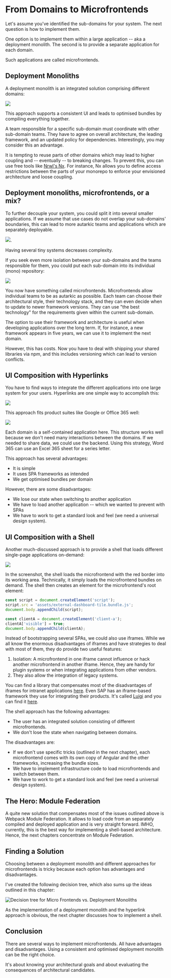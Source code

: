 # From Domains to Microfrontends

Let's assume you've identified the sub-domains for your system. The next question is how to implement them.

One option is to implement them within a large application -- aka a deployment monolith. The second is to provide a separate application for each domain.

Such applications are called microfrontends.

## Deployment Monoliths

A deployment monolith is an integrated solution comprising different domains:

![](images/02.png)

This approach supports a consistent UI and leads to optimised bundles by compiling everything together.

A team responsible for a specific sub-domain must coordinate with other sub-domain teams. They have to agree on overall architecture, the leading framework, and an updated policy for dependencies. Interestingly, you may consider this an advantage.

It is tempting to reuse parts of other domains which may lead to higher coupling and -- eventually -- to breaking changes. To prevent this, you can use free tools like [Nrwl's Nx](https://nx.dev/angular). For instance, Nx allows you to define access restrictions between the parts of your monorepo to enforce your envisioned architecture and loose coupling.

## Deployment monoliths, microfrontends, or a mix?

To further decouple your system, you could split it into several smaller applications. If we assume that use cases do not overlap your sub-domains' boundaries, this can lead to more autarkic teams and applications which are separately deployable.

![](images/03.png).

Having several tiny systems decreases complexity.

If you seek even more isolation between your sub-domains and the teams responsible for them, you could put each sub-domain into its individual (mono) repository:

![](images/04.png)

You now have something called microfrontends. Microfrontends allow individual teams to be as autarkic as possible. Each team can choose their architectural style, their technology stack, and they can even decide when to update to newer framework versions. They can use "the best technology" for the requirements given within the current sub-domain.  

The option to use their framework and architecture is useful when developing applications over the long term. If, for instance, a new framework appears in five years, we can use it to implement the next domain.

However, this has costs. Now you have to deal with shipping your shared libraries via npm, and this includes versioning which can lead to version conflicts.

## UI Composition with Hyperlinks

You have to find ways to integrate the different applications into one large system for your users. Hyperlinks are one simple way to accomplish this:

![](images/05.png)

This approach fits product suites like Google or Office 365 well:

![](images/word.png)

Each domain is a self-contained application here. This structure works well because we don't need many interactions between the domains. If we needed to share data, we could use the backend. Using this strategy, Word 365 can use an Excel 365 sheet for a series letter. 

This approach has several advantages:

- It is simple
- It uses SPA frameworks as intended
- We get optimised bundles per domain

However, there are some disadvantages:

- We lose our state when switching to another application
- We have to load another application -- which we wanted to prevent with SPAs
- We have to work to get a standard look and feel (we need a universal design system).

## UI Composition with a Shell

Another much-discussed approach is to provide a shell that loads different single-page applications on-demand:

![](images/case-study-01.png)

In the screenshot, the shell loads the microfrontend with the red border into its working area. Technically, it simply loads the microfrontend bundles on demand. The shell then creates an element for the microfrontend's root element:

```javascript
const script = document.createElement('script');
script.src = 'assets/external-dashboard-tile.bundle.js';
document.body.appendChild(script);

const clientA = document.createElement('client-a');
clientA['visible'] = true;
document.body.appendChild(clientA);
```

Instead of bootstrapping several SPAs, we could also use iframes. While we all know the enormous disadvantages of iframes and have strategies to deal with most of them, they do provide two useful features:

1. Isolation: A microfrontend in one iframe cannot influence or hack another microfrontend in another iframe. Hence, they are handy for plugin systems or when integrating applications from other vendors. 
2. They also allow the integration of legacy systems.

You can find a library that compensates most of the disadvantages of iframes for intranet applications [here](https://www.npmjs.com/package/@microfrontend/common). Even SAP has an iframe-based framework they use for integrating their products. It's called [Luigi](https://github.com/SAP/luigi) and you can find it [here](https://github.com/SAP/luigi).

The shell approach has the following advantages:

- The user has an integrated solution consisting of different microfrontends.
- We don't lose the state when navigating between domains.

The disadvantages are:

- If we don't use specific tricks (outlined in the next chapter), each microfrontend comes with its own copy of Angular and the other frameworks, increasing the bundle sizes.
- We have to implement infrastructure code to load microfrontends and switch between them.
- We have to work to get a standard look and feel (we need a universal design system).

## The Hero: Module Federation

A quite new solution that compensates most of the issues outlined above is Webpack Module Federation. It allows to load code from an separately compiled and deployed application and is very straight forward. IMHO, currently, this is the best way for implementing a shell-based architecture. Hence, the next chapters concentrate on Module Federation. 

## Finding a Solution

Choosing between a deployment monolith and different approaches for microfrontends is tricky because each option has advantages and disadvantages.

I've created the following decision tree, which also sums up the ideas outlined in this chapter:

![Decision tree for Micro Frontends vs. Deployment Monoliths](images/decision-tree.png)

As the implementation of a deployment monolith and the hyperlink approach is obvious, the next chapter discusses how to implement a shell.

## Conclusion

There are several ways to implement microfrontends. All have advantages and disadvantages. Using a consistent and optimised deployment monolith can be the right choice.

It's about knowing your architectural goals and about evaluating the consequences of architectural candidates. 

